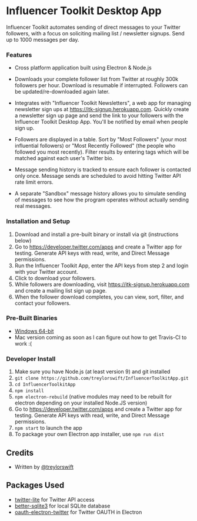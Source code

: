 # Influencer Toolkit Desktop App

Influencer Toolkit automates sending of direct messages to your Twitter followers, with a focus on soliciting mailing list / newsletter signups. Send up to 1000 messages per day.

### Features

- Cross platform application built using Electron & Node.js

- Downloads your complete follower list from Twitter at roughly 300k followers per hour. Download is resumable if interrupted. Followers can be updated/re-downloaded again later.

- Integrates with "Influencer Toolkit Newsletters", a web app for managing newsletter sign ups at https://itk-signup.herokuapp.com. Quickly create a newsletter sign up page and send the link to your followers with the Influencer Toolkit Desktop App. You'll be notified by email when people sign up.

- Followers are displayed in a table. Sort by "Most Followers" (your most influential followers) or "Most Recently Followed" (the people who followed you most recently). Filter results by entering tags which will be matched against each user's Twitter bio.

- Message sending history is tracked to ensure each follower is contacted only once. Message sends are scheduled to avoid hitting Twitter API rate limit errors.
 
- A separate "Sandbox" message history allows you to simulate sending of messages to see how the program operates without actually sending real messages.

### 

### Installation and Setup

1. Download and install a pre-built binary or install via git (instructions below)
2. Go to <https://developer.twitter.com/apps> and create a Twitter app for testing. Generate API keys with read, write, and Direct Message permissions.
3. Run the Influencer Toolkit App, enter the API keys from step 2 and login with your Twitter account.
4. Click to download your followers.
5. While followers are downloading, visit https://itk-signup.herokuapp.com and create a mailing list sign up page.
6. When the follower download completes, you can view, sort, filter, and contact your followers.

### Pre-Built Binaries
- [Windows 64-bit](https://github.com/treylorswift/InfluencerToolkitApp/releases/download/v1.0/InfluencerToolkit.Setup.1.0.0.exe
)
- Mac version coming as soon as I can figure out how to get Travis-CI to work :(

### Developer Install
1. Make sure you have Node.js (at least version 9) and git installed 
2. `git clone https://github.com/treylorswift/InfluencerToolkitApp.git`
3. `cd InfluencerToolkitApp`
3. `npm install`
4. `npm electron-rebuild` (native modules may need to be rebuilt for electron depending on your installed Node.JS version)
5. Go to <https://developer.twitter.com/apps> and create a Twitter app for testing. Generate API keys with read, write, and Direct Message permissions.
6. `npm start` to launch the app
7. To package your own Electron app installer, use `npm run dist`

## Credits

- Written by [@treylorswift](https://twitter.com/treylorswift)

## Packages Used
- [twitter-lite](https://github.com/draftbit/twitter-lite) for Twitter API access
- [better-sqlite3](https://github.com/JoshuaWise/better-sqlite3) for local SQLite database
- [oauth-electron-twitter](https://github.com/kanekotic/oauth-electron-twitter) for Twitter OAUTH in Electron
